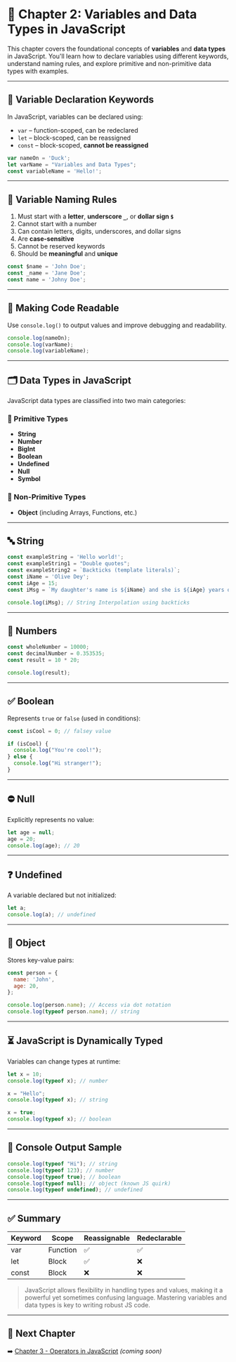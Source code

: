 
# 📘 Chapter 2: Variables and Data Types in JavaScript

This chapter covers the foundational concepts of **variables** and **data types** in JavaScript. You'll learn how to declare variables using different keywords, understand naming rules, and explore primitive and non-primitive data types with examples.

---

## 📌 Variable Declaration Keywords

In JavaScript, variables can be declared using:

- `var` – function-scoped, can be redeclared
- `let` – block-scoped, can be reassigned
- `const` – block-scoped, **cannot be reassigned**

```js
var nameOn = 'Duck';
let varName = "Variables and Data Types";
const variableName = 'Hello!';
```

---

## 🧠 Variable Naming Rules

1. Must start with a **letter**, **underscore `_`**, or **dollar sign `$`**
2. Cannot start with a number
3. Can contain letters, digits, underscores, and dollar signs
4. Are **case-sensitive**
5. Cannot be reserved keywords
6. Should be **meaningful** and **unique**

```js
const $name = 'John Doe';
const _name = 'Jane Doe';
const name = 'Johny Doe';
```

---

## 🧾 Making Code Readable

Use `console.log()` to output values and improve debugging and readability.

```js
console.log(nameOn);
console.log(varName);
console.log(variableName);
```

---

## 🗂️ Data Types in JavaScript

JavaScript data types are classified into two main categories:

### 🔹 Primitive Types

- **String**
- **Number**
- **BigInt**
- **Boolean**
- **Undefined**
- **Null**
- **Symbol**

### 🔸 Non-Primitive Types

- **Object** (including Arrays, Functions, etc.)

---

## 🔤 String

```js
const exampleString = 'Hello world!';
const exampleString1 = "Double quotes";
const exampleString2 = `Backticks (template literals)`;
const iName = 'Olive Dey';
const iAge = 15;
const iMsg = `My daughter's name is ${iName} and she is ${iAge} years old today!`;

console.log(iMsg); // String Interpolation using backticks
```

---

## 🔢 Numbers

```js
const wholeNumber = 10000;
const decimalNumber = 0.353535;
const result = 10 * 20;

console.log(result);
```

---

## ✅ Boolean

Represents `true` or `false` (used in conditions):

```js
const isCool = 0; // falsey value

if (isCool) {
  console.log("You're cool!");
} else {
  console.log("Hi stranger!");
}
```

---

## ⛔ Null

Explicitly represents no value:

```js
let age = null;
age = 20;
console.log(age); // 20
```

---

## ❓ Undefined

A variable declared but not initialized:

```js
let a;
console.log(a); // undefined
```

---

## 🧱 Object

Stores key-value pairs:

```js
const person = {
  name: 'John',
  age: 20,
};

console.log(person.name); // Access via dot notation
console.log(typeof person.name); // string
```

---

## ⏳ JavaScript is Dynamically Typed

Variables can change types at runtime:

```js
let x = 10;
console.log(typeof x); // number

x = "Hello";
console.log(typeof x); // string

x = true;
console.log(typeof x); // boolean
```

---

## 🧪 Console Output Sample

```js
console.log(typeof "Hi"); // string
console.log(typeof 123); // number
console.log(typeof true); // boolean
console.log(typeof null); // object (known JS quirk)
console.log(typeof undefined); // undefined
```

---

## ✅ Summary

| Keyword | Scope        | Reassignable | Redeclarable |
|---------|--------------|--------------|--------------|
| var     | Function     | ✅           | ✅           |
| let     | Block        | ✅           | ❌           |
| const   | Block        | ❌           | ❌           |

> JavaScript allows flexibility in handling types and values, making it a powerful yet sometimes confusing language. Mastering variables and data types is key to writing robust JS code.

---

## 📎 Next Chapter

➡️ [Chapter 3 - Operators in JavaScript](#) _(coming soon)_

